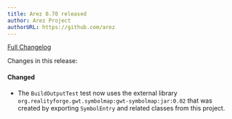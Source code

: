 ```yaml
---
title: Arez 0.70 released
author: Arez Project
authorURL: https://github.com/arez
---
```


[Full Changelog](https://github.com/arez/arez/compare/v0.69...v0.70)

Changes in this release:

#### Changed
* The `BuildOutputTest` test now uses the external library `org.realityforge.gwt.symbolmap:gwt-symbolmap:jar:0.02`
  that was created by exporting `SymbolEntry` and related classes from this project.
